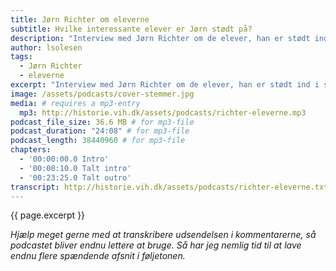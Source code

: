```yaml
---
title: Jørn Richter om eleverne
subtitle: Hvilke interessante elever er Jørn stødt på?
description: "Interview med Jørn Richter om de elever, han er stødt ind i som lærer på Vejle Idrætshøjskole."
author: lsolesen
tags:
  - Jørn Richter
  - eleverne
excerpt: "Interview med Jørn Richter om de elever, han er stødt ind i som lærer på Vejle Idrætshøjskole."
image: /assets/podcasts/cover-stemmer.jpg
media: # requires a mp3-entry
  mp3: http://historie.vih.dk/assets/podcasts/richter-eleverne.mp3
podcast_file_size: 36.6 MB # for mp3-file
podcast_duration: "24:08" # for mp3-file
podcast_length: 38440960 # for mp3-file
chapters:
  - '00:00:00.0 Intro'
  - '00:00:10.0 Talt intro'
  - '00:23:25.0 Talt outro'
transcript: http://historie.vih.dk/assets/podcasts/richter-eleverne.txt
---
```


{{ page.excerpt }}

_Hjælp meget gerne med at transkribere udsendelsen i kommentarerne, så podcastet bliver endnu lettere at bruge. Så har jeg nemlig tid til at lave endnu flere spændende afsnit i føljetonen._
